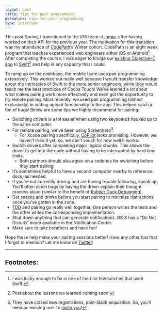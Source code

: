 ```yaml
---
layout: post
title: Tips for pair programming
permalink: tips-for-pair-programming
type: interlude
---
```


This past Spring, I transitioned to the iOS team at [Imgur](http://imgur.com), after having worked on their API for the previous year. The motivation for this transition was my attendance of [CodePath](https://codepath.com)’s Winter cohort. CodePath is an eight week program that teaches experienced web engineers either iOS or Android[^1]. After completing the course, I was eager to bridge our [existing Objective-C app](https://itunes.apple.com/us/app/imgur/id639881495?mt=8) to [Swift](https://developer.apple.com/swift/)[^2] and help in any capacity that I could.

To ramp up on the codebase, the mobile team uses pair programming extensively. This worked out really well because I would transfer knowledge about the intricacies of Swift to the more senior engineers, while they would teach me the best practices of Cocoa Touch! We’ve learned a lot about what makes pairing work more effectively and even got the opportunity to try remote pairing. Most recently, we used pair programming (almost exclusively) in adding upload functionality to the app. This helped catch a ton of bugs! Below are some tips we highly recommend for pairing:

- Switching drivers is a lot easier when using two keyboards hooked up to the same computer.
- For remote pairing, we’ve been using [Screenhero](https://screenhero.com)[^3].
  - For Xcode pairing specifically, [CoPilot](http://feinstruktur.com/copilot/) looks promising. However, we haven’t tried it yet; so, we can’t vouch for how well it works.
- Switch drivers after completing major logical chunks. This allows the driver to get into the code without having to be interrupted by hard time limits.
  - Both partners should also agree on a cadence for switching before they start pairing.
- It’s sometimes helpful to have a second computer nearby to reference docs, as needed.
- If you’re not currently driving and are having trouble following, speak up. You’ll often catch bugs by having the driver explain their thought process aloud (similar to the benefit of [Rubber Duck Debugging](http://en.wikipedia.org/wiki/Rubber_duck_debugging)).
- Get snacks and drinks before you start pairing to minimize distractions once you’ve gotten in the zone.
- [TDD](https://en.wikipedia.org/wiki/Test-driven_development) and pairing go really well together. One person writes the tests and the other writes the corresponding implementation.
- Shut down anything that can generate notifications. OS X has a “Do Not Disturb” mode available in the Notification Center.
- Make sure to take breathers and have fun!

Hope these help make your pairing sessions better! Have any other tips that I forgot to mention? Let me know on [Twitter](https://twitter.com/jasdev)!

---

## Footnotes:

[^1]: I was lucky enough to be in one of the first few batches that used Swift.

[^2]: Post about the lessons we learned coming soon!

[^3]: They have closed new registrations, post-Slack acquisition. So, you’ll need an existing user to [invite you](http://blog.screenhero.com/post/110852538851/already-a-screenhero-user-heres-how-to-invite)!
